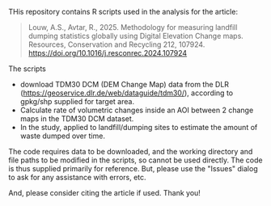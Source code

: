 THis repository contains R scripts used in the analysis for the article:

> Louw, A.S., Avtar, R., 2025. Methodology for measuring landfill dumping statistics globally using Digital Elevation Change maps. Resources, Conservation and Recycling 212, 107924. https://doi.org/10.1016/j.resconrec.2024.107924

The scripts 
- download TDM30 DCM (DEM Change Map) data from the DLR (https://geoservice.dlr.de/web/dataguide/tdm30/), according to gpkg/shp supplied for target area.
- Calculate rate of volumetric changes inside an AOI between 2 change maps in the TDM30 DCM dataset.
- In the study, applied to landfill/dumping sites to estimate the amount of waste dumped over time. 


The code requires data to be downloaded, and the working directory and file paths to be modified in the scripts, so cannot be used directly. The code is thus supplied primarily for reference. 
But, please use the "Issues" dialog to ask for any assistance with errors, etc.

And, please consider citing the article if used. Thank you!
